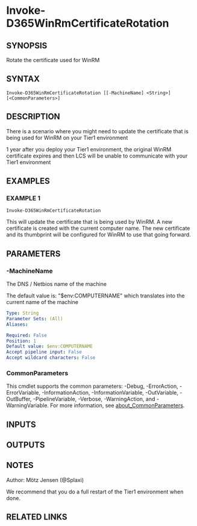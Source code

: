 ﻿---
external help file: d365fo.tools-help.xml
Module Name: d365fo.tools
online version:
schema: 2.0.0
---

# Invoke-D365WinRmCertificateRotation

## SYNOPSIS
Rotate the certificate used for WinRM

## SYNTAX

```
Invoke-D365WinRmCertificateRotation [[-MachineName] <String>] [<CommonParameters>]
```

## DESCRIPTION
There is a scenario where you might need to update the certificate that is being used for WinRM on your Tier1 environment

1 year after you deploy your Tier1 environment, the original WinRM certificate expires and then LCS will be unable to communicate with your Tier1 environment

## EXAMPLES

### EXAMPLE 1
```
Invoke-D365WinRmCertificateRotation
```

This will update the certificate that is being used by WinRM.
A new certificate is created with the current computer name.
The new certificate and its thumbprint will be configured for WinRM to use that going forward.

## PARAMETERS

### -MachineName
The DNS / Netbios name of the machine

The default value is: "$env:COMPUTERNAME" which translates into the current name of the machine

```yaml
Type: String
Parameter Sets: (All)
Aliases:

Required: False
Position: 1
Default value: $env:COMPUTERNAME
Accept pipeline input: False
Accept wildcard characters: False
```

### CommonParameters
This cmdlet supports the common parameters: -Debug, -ErrorAction, -ErrorVariable, -InformationAction, -InformationVariable, -OutVariable, -OutBuffer, -PipelineVariable, -Verbose, -WarningAction, and -WarningVariable. For more information, see [about_CommonParameters](http://go.microsoft.com/fwlink/?LinkID=113216).

## INPUTS

## OUTPUTS

## NOTES
Author: Mötz Jensen (@Splaxi)

We recommend that you do a full restart of the Tier1 environment when done.

## RELATED LINKS
